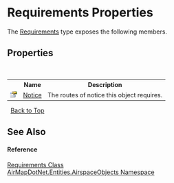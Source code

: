# Requirements Properties
 

The <a href="T_AirMapDotNet_Entities_AirspaceObjects_Requirements">Requirements</a> type exposes the following members.


## Properties
&nbsp;<table><tr><th></th><th>Name</th><th>Description</th></tr><tr><td>![Public property](media/pubproperty.gif "Public property")</td><td><a href="P_AirMapDotNet_Entities_AirspaceObjects_Requirements_Notice">Notice</a></td><td>
The routes of notice this object requires.</td></tr></table>&nbsp;
<a href="#requirements-properties">Back to Top</a>

## See Also


#### Reference
<a href="T_AirMapDotNet_Entities_AirspaceObjects_Requirements">Requirements Class</a><br /><a href="N_AirMapDotNet_Entities_AirspaceObjects">AirMapDotNet.Entities.AirspaceObjects Namespace</a><br />